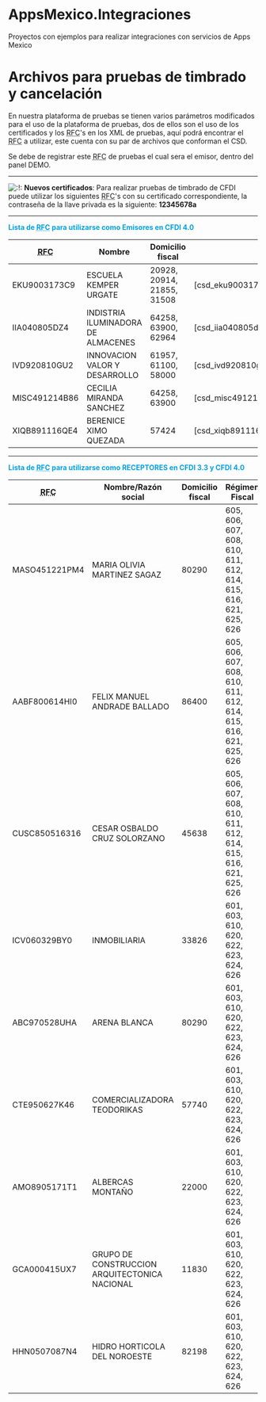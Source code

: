 # AppsMexico.Integraciones
Proyectos con ejemplos para realizar integraciones con servicios de Apps Mexico
<div class="dw-content-page ">

<div class="dw-content">

# Archivos para pruebas de timbrado y cancelación

<div class="level1">

En nuestra plataforma de pruebas se tienen varios parámetros modificados para el uso de la plataforma de pruebas, dos de ellos son el uso de los certificados y los <abbr title="Request for Comments">RFC</abbr>'s en los XML de pruebas, aquí podrá encontrar el <abbr title="Request for Comments">RFC</abbr> a utilizar, este cuenta con su par de archivos que conforman el CSD.

Se debe de registrar este <abbr title="Request for Comments">RFC</abbr> de pruebas el cual sera el emisor, dentro del panel DEMO.

* * *

![:!:](/lib/images/smileys/icon_exclaim.gif) **Nuevos certificados**: Para realizar pruebas de timbrado de CFDI puede utilizar los siguientes <abbr title="Request for Comments">RFC</abbr>'s con su certificado correspondiente, la contraseña de la llave privada es la siguiente: **12345678a**

* * *

<span style="color:#00a2e8; ">**Lista de <abbr title="Request for Comments">RFC</abbr> para utilizarse como Emisores en CFDI 4.0**</span>

<div class="table-responsive">

<table class="inline table table-striped table-condensed">

<thead>

<tr class="row0">

<th class="col0 leftalign"><abbr title="Request for Comments">RFC</abbr></th>

<th class="col1">Nombre</th>

<th class="col2">Domicilio fiscal</th>

<th class="col3 centeralign">Certificados</th>

<th class="col4 centeralign">Estatus</th>

<th class="col5 centeralign">Estímulo Fronterizo</th>

</tr>

</thead>

<tbody>

<tr class="row1">

<td class="col0 leftalign">EKU9003173C9</td>

<td class="col1">ESCUELA KEMPER URGATE</td>

<td class="col2">20928, 20914, 21855, 31508</td>

<td class="col3 centeralign">[csd_eku9003173c9_20190617131829.zip]</td>

<td class="col4 centeralign">**✓**</td>

<td class="col5 centeralign">**✓**</td>

</tr>

<tr class="row2">

<td class="col0 leftalign">IIA040805DZ4</td>

<td class="col1">INDISTRIA ILUMINADORA DE ALMACENES</td>

<td class="col2">64258, 63900, 62964</td>

<td class="col3 centeralign">[csd_iia040805dz4_20190617133200.zip]</td>

<td class="col4 centeralign">**✓**</td>

<td class="col5 centeralign">**✓**</td>

</tr>

<tr class="row3">

<td class="col0 leftalign">IVD920810GU2</td>

<td class="col1">INNOVACION VALOR Y DESARROLLO</td>

<td class="col2">61957, 61100, 58000</td>

<td class="col3 centeralign">[csd_ivd920810gu2_20190617133525.zip]</td>

<td class="col4 centeralign">**✓**</td>

<td class="col5 centeralign">**×**</td>

</tr>

<tr class="row4">

<td class="col0 leftalign">MISC491214B86</td>

<td class="col1">CECILIA MIRANDA SANCHEZ</td>

<td class="col2">64258, 63900</td>

<td class="col3 centeralign">[csd_misc491214b86_20190528175539.zip]</td>

<td class="col4 centeralign">**✓**</td>

<td class="col5 centeralign">**✓**</td>

</tr>

<tr class="row5">

<td class="col0 leftalign">XIQB891116QE4</td>

<td class="col1">BERENICE XIMO QUEZADA</td>

<td class="col2">57424</td>

<td class="col3 centeralign">[csd_xiqb891116qe4_20190528180227.zip]</td>

<td class="col4 centeralign">**✓**</td>

<td class="col5 centeralign">**×**</td>

</tr>

</tbody>

</table>

</div>

* * *

<span style="color:#00a2e8; ">**Lista de <abbr title="Request for Comments">RFC</abbr> para utilizarse como RECEPTORES en CFDI 3.3 y CFDI 4.0**</span>

<div class="table-responsive">

<table class="inline table table-striped table-condensed">

<thead>

<tr class="row0">

<th class="col0 leftalign"><abbr title="Request for Comments">RFC</abbr></th>

<th class="col1">Nombre/Razón social</th>

<th class="col2">Domicilio fiscal</th>

<th class="col3">Régimen Fiscal</th>

<th class="col4">Tipo persona</th>

</tr>

</thead>

<tbody>

<tr class="row1">

<td class="col0">MASO451221PM4</td>

<td class="col1 leftalign">MARIA OLIVIA MARTINEZ SAGAZ</td>

<td class="col2">80290</td>

<td class="col3">605, 606, 607, 608, 610, 611, 612, 614, 615, 616, 621, 625, 626</td>

<td class="col4">Física</td>

</tr>

<tr class="row2">

<td class="col0">AABF800614HI0</td>

<td class="col1">FELIX MANUEL ANDRADE BALLADO</td>

<td class="col2">86400</td>

<td class="col3">605, 606, 607, 608, 610, 611, 612, 614, 615, 616, 621, 625, 626</td>

<td class="col4">Física</td>

</tr>

<tr class="row3">

<td class="col0">CUSC850516316</td>

<td class="col1">CESAR OSBALDO CRUZ SOLORZANO</td>

<td class="col2">45638</td>

<td class="col3">605, 606, 607, 608, 610, 611, 612, 614, 615, 616, 621, 625, 626</td>

<td class="col4">Física</td>

</tr>

<tr class="row4">

<td class="col0">ICV060329BY0</td>

<td class="col1">INMOBILIARIA</td>

<td class="col2">33826</td>

<td class="col3">601, 603, 610, 620, 622, 623, 624, 626</td>

<td class="col4">Moral</td>

</tr>

<tr class="row5">

<td class="col0">ABC970528UHA</td>

<td class="col1 leftalign">ARENA BLANCA</td>

<td class="col2">80290</td>

<td class="col3">601, 603, 610, 620, 622, 623, 624, 626</td>

<td class="col4">Moral</td>

</tr>

<tr class="row6">

<td class="col0">CTE950627K46</td>

<td class="col1">COMERCIALIZADORA TEODORIKAS</td>

<td class="col2">57740</td>

<td class="col3">601, 603, 610, 620, 622, 623, 624, 626</td>

<td class="col4">Moral</td>

</tr>

<tr class="row7">

<td class="col0">AMO8905171T1</td>

<td class="col1">ALBERCAS MONTAÑO</td>

<td class="col2">22000</td>

<td class="col3">601, 603, 610, 620, 622, 623, 624, 626</td>

<td class="col4">Moral</td>

</tr>

<tr class="row8">

<td class="col0">GCA000415UX7</td>

<td class="col1">GRUPO DE CONSTRUCCION ARQUITECTONICA NACIONAL</td>

<td class="col2">11830</td>

<td class="col3">601, 603, 610, 620, 622, 623, 624, 626</td>

<td class="col4">Moral</td>

</tr>

<tr class="row9">

<td class="col0 leftalign">HHN0507087N4</td>

<td class="col1">HIDRO HORTICOLA DEL NOROESTE</td>

<td class="col2">82198</td>

<td class="col3">601, 603, 610, 620, 622, 623, 624, 626</td>

<td class="col4">Moral</td>

</tr>

</tbody>

</table>

</div>

</div>

</div>

</div>
